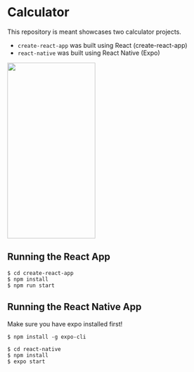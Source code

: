 # Calculator

This repository is meant showcases two calculator projects.

-   `create-react-app` was built using React (create-react-app)
-   `react-native` was built using React Native (Expo)

<img src='./calc.gif' width="200" height="400">

## Running the React App

```
$ cd create-react-app
$ npm install
$ npm run start
```

## Running the React Native App

Make sure you have expo installed first!

```
$ npm install -g expo-cli
```

```
$ cd react-native
$ npm install
$ expo start
```

